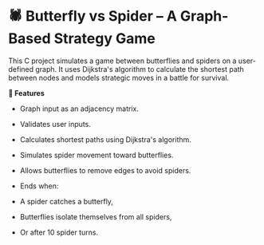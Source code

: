 # 🕷️ Butterfly vs Spider – A Graph-Based Strategy Game

This C project simulates a game between butterflies and spiders on a user-defined graph. It uses Dijkstra's algorithm to calculate the shortest path between nodes and models strategic moves in a battle for survival.


**📌 Features**

+ Graph input as an adjacency matrix.


+ Validates user inputs.

+ Calculates shortest paths using Dijkstra's algorithm.

+ Simulates spider movement toward butterflies.

+ Allows butterflies to remove edges to avoid spiders.

+ Ends when:

+ A spider catches a butterfly,

+ Butterflies isolate themselves from all spiders,

+ Or after 10 spider turns.

